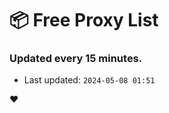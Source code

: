# :package: Free Proxy List
### Updated every 15 minutes.

- Last updated: `2024-05-08 01:51`

:heart:
